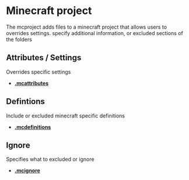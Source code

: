 # Minecraft project

The mcproject adds files to a minecraft project that allows users to overrides settings. specify additional information, or excluded sections of the folders

## Attributes / Settings

Overrides specific settings

- **[.mcattributes](./mcattributes.md)**

## Defintions

Include or excluded minecraft specific definitions

- **[.mcdefinitions](./mcdefinitions.md)**

## Ignore

Specifies what to excluded or ignore

- **[.mcignore](./mcignore.md)**
